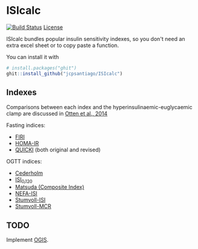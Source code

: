 # ISIcalc

[![Build Status](https://travis-ci.org/jcpsantiago/ISIcalc.svg?branch=master)](https://travis-ci.org/jcpsantiago/ISIcalc)
[License](https://img.shields.io/badge/license-MIT-blue.svg)


ISIcalc bundles popular insulin sensitivity indexes, so you don't need an extra excel sheet or to copy
paste a function.

You can install it with
``` r
# install.packages("ghit")
ghit::install_github("jcpsantiago/ISIcalc")
```
## Indexes

Comparisons between each index and the hyperinsulinaemic-euglycaemic clamp are discussed in [Otten et al., 2014](http://download.springer.com/static/pdf/205/art%253A10.1007%252Fs00125-014-3285-x.pdf?originUrl=http%3A%2F%2Flink.springer.com%2Farticle%2F10.1007%2Fs00125-014-3285-x&token2=exp=1489136261~acl=%2Fstatic%2Fpdf%2F205%2Fart%25253A10.1007%25252Fs00125-014-3285-x.pdf%3ForiginUrl%3Dhttp%253A%252F%252Flink.springer.com%252Farticle%252F10.1007%252Fs00125-014-3285-x*~hmac=a11b3ad4da39decb53ce944da0d69e84c4b3030e4fa3e2de69f779112dbbf3c0)

Fasting indices:
* [FIRI](http://www.thelancet.com/journals/lancet/article/PIIS0140-6736(96)90126-9/fulltext)
* [HOMA-IR](http://link.springer.com/article/10.1007%2FBF00280883)
* [QUICKI](https://academic.oup.com/jcem/article-abstract/85/7/2402/2851441/Quantitative-Insulin-Sensitivity-Check-Index-A?redirectedFrom=fulltext) (both original and revised)

OGTT indices:
* [Cederholm](http://www.sciencedirect.com/science/article/pii/016882279090040Z)
* [ISI<sub>0,120</sub>](http://www.sciencedirect.com/science/article/pii/S0168822799001163)
* [Matsuda (Composite Index)](http://mmatsuda.diabetes-smc.jp/english.html)
* [NEFA-ISI](http://link.springer.com/article/10.1007%2Fs00592-016-0930-5)
* [Stumvoll-ISI](http://care.diabetesjournals.org/content/23/3/295)
* [Stumvoll-MCR](http://care.diabetesjournals.org/content/23/3/295)


## TODO

Implement [OGIS](http://webmet.pd.cnr.it/ogis/index.php).
